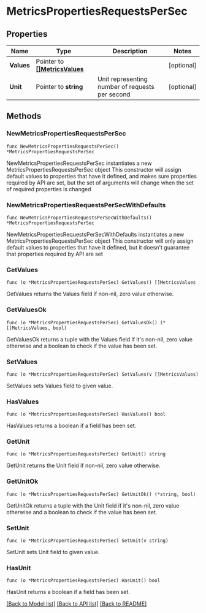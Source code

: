 # MetricsPropertiesRequestsPerSec

## Properties

Name | Type | Description | Notes
------------ | ------------- | ------------- | -------------
**Values** | Pointer to [**[]MetricsValues**](MetricsValues.md) |  | [optional] 
**Unit** | Pointer to **string** | Unit representing number of requests per second | [optional] 

## Methods

### NewMetricsPropertiesRequestsPerSec

`func NewMetricsPropertiesRequestsPerSec() *MetricsPropertiesRequestsPerSec`

NewMetricsPropertiesRequestsPerSec instantiates a new MetricsPropertiesRequestsPerSec object
This constructor will assign default values to properties that have it defined,
and makes sure properties required by API are set, but the set of arguments
will change when the set of required properties is changed

### NewMetricsPropertiesRequestsPerSecWithDefaults

`func NewMetricsPropertiesRequestsPerSecWithDefaults() *MetricsPropertiesRequestsPerSec`

NewMetricsPropertiesRequestsPerSecWithDefaults instantiates a new MetricsPropertiesRequestsPerSec object
This constructor will only assign default values to properties that have it defined,
but it doesn't guarantee that properties required by API are set

### GetValues

`func (o *MetricsPropertiesRequestsPerSec) GetValues() []MetricsValues`

GetValues returns the Values field if non-nil, zero value otherwise.

### GetValuesOk

`func (o *MetricsPropertiesRequestsPerSec) GetValuesOk() (*[]MetricsValues, bool)`

GetValuesOk returns a tuple with the Values field if it's non-nil, zero value otherwise
and a boolean to check if the value has been set.

### SetValues

`func (o *MetricsPropertiesRequestsPerSec) SetValues(v []MetricsValues)`

SetValues sets Values field to given value.

### HasValues

`func (o *MetricsPropertiesRequestsPerSec) HasValues() bool`

HasValues returns a boolean if a field has been set.

### GetUnit

`func (o *MetricsPropertiesRequestsPerSec) GetUnit() string`

GetUnit returns the Unit field if non-nil, zero value otherwise.

### GetUnitOk

`func (o *MetricsPropertiesRequestsPerSec) GetUnitOk() (*string, bool)`

GetUnitOk returns a tuple with the Unit field if it's non-nil, zero value otherwise
and a boolean to check if the value has been set.

### SetUnit

`func (o *MetricsPropertiesRequestsPerSec) SetUnit(v string)`

SetUnit sets Unit field to given value.

### HasUnit

`func (o *MetricsPropertiesRequestsPerSec) HasUnit() bool`

HasUnit returns a boolean if a field has been set.


[[Back to Model list]](../README.md#documentation-for-models) [[Back to API list]](../README.md#documentation-for-api-endpoints) [[Back to README]](../README.md)


